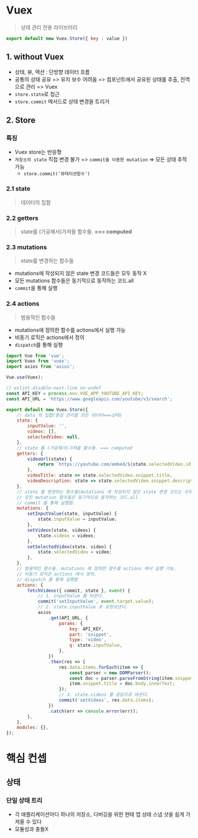 # Vuex

> 상태 관리 전용 라이브러리

```js
export default new Vuex.Store({ key : value })
```

## 1. without Vuex

- 상태, 뷰, 액션 : 단방향 데이터 흐름
- 공통의 상태 공유 => 유지 보수 어려움 => 컴포넌트에서 공유된 상태를 추출, 전역으로 관리 => Vuex
- `store.state`로 접근
- `store.commit` 메서드로 상태 변경을 트리거

## 2. Store

### 특징

- Vuex store는 반응형
- `저장소의 state` 직접 변경 불가 => `commit을 이용한 mutation` => 모든 상태 추적 가능
  - `store.commit('뮤테이션함수')`

### 2.1 state

> 데이터의 집합

### 2.2 getters

>  state를 (가공해서)가져올 함수들. **=== computed**

### 2.3 mutations 

>  state를 변경하는 함수들

- mutations에 작성되지 않은 state 변경 코드들은 모두 동작 X
- 모든 mutations 함수들은 동기적으로 동작하는 코드.all
- `commit`을 통해 실행

### 2.4 actions

> 범용적인 함수들

- mutations에 정의한 함수를 actions에서 실행 가능
- 비동기 로직은 actions에서 정의
- `dispatch`를 통해 실행

```javascript
import Vue from 'vue';
import Vuex from 'vuex';
import axios from 'axios';

Vue.use(Vuex);

// eslint-disable-next-line no-undef
const API_KEY = process.env.VUE_APP_YOUTUBE_API_KEY;
const API_URL = 'https://www.googleapis.com/youtube/v3/search';

export default new Vuex.Store({
	// data 의 집합(중앙 관리할 모든 데이터===상태)
	state: {
		inputValue: '',
		videos: [],
		selectedVideo: null,
	},
	// state 를 (가공해서)가져올 함수들. === computed
	getters: {
		videoUrl(state) {
			return `https://youtube.com/embed/${state.selectedVideo.id.videoId}`;
		},
		videoTitle: state => state.selectedVideo.snippet.title,
		videoDescription: state => state.selectedVideo.snippet.description,
	},
	// state 를 변경하는 함수들(mutations 에 작성되지 않은 state 변경 코드는 모두 동작하지 않음.)
	// 모든 mutation 함수들은 동기적으로 동작하는 코드.all
	// commit 을 통해 실행함.
	mutations: {
		setInputValue(state, inputValue) {
			state.inputValue = inputValue;
		},
		setVideos(state, videos) {
			state.videos = videos;
		},
		setSelectedVideo(state, video) {
			state.selectedVideo = video;
		},
	},
	// 범용적인 함수들. mutations 에 정의한 함수를 actions 에서 실행 가능.
	// 비동기 로직은 actions 에서 정의.
	// dispatch 를 통해 실행함
	actions: {
		fetchVideos({ commit, state }, event) {
			// 1. inputValue 를 바꾼다.
			commit('setInputValue', event.target.value);
			// 2. state.inputValue 로 요청보낸다.
			axios
				.get(API_URL, {
					params: {
						key: API_KEY,
						part: 'snippet',
						type: 'video',
						q: state.inputValue,
					},
				})
				.then(res => {
					res.data.items.forEach(item => {
						const parser = new DOMParser();
						const doc = parser.parseFromString(item.snippet.title, 'text/html');
						item.snippet.title = doc.body.innerText;
					});
					// 3. state.videos 를 응답으로 바꾼다.
					commit('setVideos', res.data.items);
				})
				.catch(err => console.error(err));
		},
	},
	modules: {},
});

```

# 핵심 컨셉

## 상태

### 단일 상태 트리

- 각 애플리케이션마다 하나의 저장소, 디버깅을 위한 현태 앱 상태 스냅 샷을 쉽게 가져올 수 있다
- 모듈성과 충돌X
